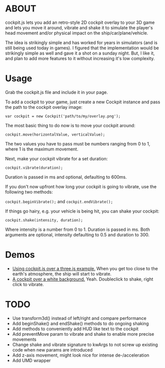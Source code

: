 # ABOUT

cockpit.js lets you add an retro-style 2D cockpit overlay to your 3D game and
lets you move it around, vibrate and shake it to simulate the player's head
movement and/or physical impact on the ship/car/plane/vehicle.

The idea is strikingly simple and has worked for years in simulators (and is
still being used today in games). I figured that the implementation would be
strikingly simple as well and gave it a shot on a sunday night. But, I like it,
and plan to add more features to it without increasing it's low complexity.

# Usage

Grab the cockpit.js file and include it in your page.

To add a cockpit to your game, just create a new Cockpit instance and pass the
path to the cockpit overlay image:

`var cockpit = new Cockpit('path/to/my/overlay.png');`

The most basic thing to do now is to move your cockpit around:

`cockpit.move(horizontalValue, verticalValue);`

The two values you have to pass must be numbers ranging from 0 to 1, where 1 is  the maximum movement.

Next, make your cockpit vibrate for a set duration:

`cockpit.vibrate(duration);`

Duration is passed in ms and optional, defaulting to 600ms.

If you don't now upfront how long your cockpit is going to vibrate, use the following two methods:

`cockpit.beginVibrate();` and `cockpit.endVibrate();`

If things go hairy, e.g. your vehicle is being hit, you can shake your cockpit:

`cockpit.shake(intensity, duration);`

Where intensity is a number from 0 to 1. Duration is passed in ms. Both arguments are optional, intensity defaulting to 0.5 and duration to 300.


# Demos

* [Using cockpit.js over a three.js example.](http://jensarps.github.com/cockpit.js/demo/three) When you get too close to the earth's atmosphere, the ship will start to vibrate.
* [A cockpit over a white background.](http://jensarps.github.com/cockpit.js/demo/plain) Yeah. Doubleclick to shake, right click to vibrate.


# TODO

* Use transform3d() instead of left/right and compare performance
* Add beginShake() and endShake() methods to do ongoing shaking
* Add methods to conveniently add HUD like text to the cockpit
* Add preventMove param to vibrate and shake to enable more precise movements
* Change shake and vibrate signature to kwArgs to not screw up existing code
when new params are introduced
* Add z-axis movement, might look nice for intense de-/acceleration
* Add UMD wrapper
